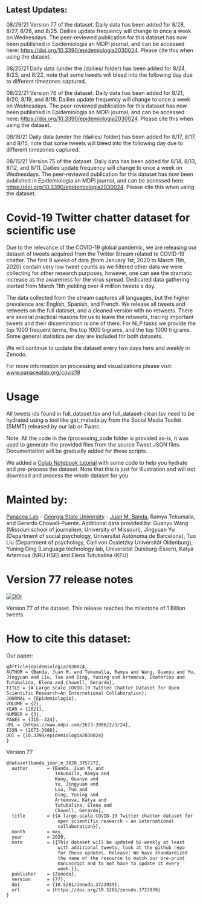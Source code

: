 ## Latest Updates:

08/29/21 Version 77 of the dataset. Daily data has been added for 8/28, 8/27, 8/26, and 8/25. Dailies update frequency will change to once a week on Wednesdays. The peer-reviewed publication for this dataset has now been published  in Epidemiologia an MDPI journal, and can be accessed here: https://doi.org/10.3390/epidemiologia2030024. Please cite this when using the dataset.

08/25/21 Daily data (under the /dailies/ folder) has been added for 8/24, 8/23, and 8/22, note that some tweets will bleed into the following day due to different timezones captured.

08/22/21 Version 76 of the dataset. Daily data has been added for 8/21, 8/20, 8/19, and 8/18. Dailies update frequency will change to once a week on Wednesdays. The peer-reviewed publication for this dataset has now been published  in Epidemiologia an MDPI journal, and can be accessed here: https://doi.org/10.3390/epidemiologia2030024. Please cite this when using the dataset.

08/18/21 Daily data (under the /dailies/ folder) has been added for 8/17, 8/17, and 8/15, note that some tweets will bleed into the following day due to different timezones captured. 

08/15/21 Version 75 of the dataset. Daily data has been added for 8/14, 8/13, 8/12, and 8/11. Dailies update frequency will change to once a week on Wednesdays. The peer-reviewed publication for this dataset has now been published  in Epidemiologia an MDPI journal, and can be accessed here: https://doi.org/10.3390/epidemiologia2030024. Please cite this when using the dataset.


# Covid-19 Twitter chatter dataset for scientific use

Due to the relevance of the COVID-19 global pandemic, we are releasing our dataset of tweets acquired from the Twitter Stream related to COVID-19 chatter. The first 9 weeks of data (from January 1st, 2020 to March 11th, 2020) contain very low tweet counts as we filtered other data we were collecting for other research purposes, however, one can see the dramatic increase as the awareness for the virus spread. Dedicated data gathering started from March 11th yielding over 4 million tweets a day.

The data collected from the stream captures all languages, but the higher prevalence are:  English, Spanish, and French. We release all tweets and retweets on the full dataset, and a cleaned version with no retweets. There are several practical reasons for us to leave the retweets, tracing important tweets and their dissemination is one of them. For NLP tasks we provide the top 1000 frequent terms, the top 1000 bigrams, and the top 1000 trigrams. Some general statistics per day are included for both datasets.

We will continue to update the dataset every two days here and weekly in Zenodo. 

For more information on processing and visualizations please visit: www.panacealab.org/covid19

# Usage 

All tweets ids found in full_dataset.tsv and full_dataset-clean.tsv need to be hydrated using a tool like get_metada.py from the Social Media Toolkit (SMMT) released by our lab or Twarc. 

Note: All the code in the /processing_code folder is provided as-is, it was used to generate the provided files from the source Tweet JSON files. Documentation will be gradually added for these scripts. 

We added a [Colab Notebook tutorial](COVID_19_dataset_Tutorial.ipynb) with some code to help you hydrate and pre-process the dataset. Note that this is just for illustration and will not download and process the whole dataset for you.


# Mainted by:

[Panacea Lab](www.panacealab.org) - [Georgia State University](www.gsu.edu) - [Juan M. Banda](www.jmbanda.com), Ramya Tekumalla, and Gerardo Chowell-Puente.
Additional data provided by: Guanyu Wang (Missouri school of journalism, University of Missouri), Jingyuan Yu (Department of social psychology, Universitat Autònoma de Barcelona), Tuo Liu (Department of psychology, Carl von Ossietzky Universität Oldenburg), Yuning Ding (Language technology lab, Universität Duisburg-Essen), Katya Artemova (NRU HSE) and Elena Tutubalina (KFU)

# Version 77 release notes

[![DOI](https://zenodo.org/badge/DOI/10.5281/zenodo.5335900.svg)](https://doi.org/10.5281/zenodo.5335900)

Version 77 of the dataset. This release reaches the milestone of 1 Billion tweets. 

# How to cite this dataset:

Our paper: 
```
@Article{epidemiologia2030024,
AUTHOR = {Banda, Juan M. and Tekumalla, Ramya and Wang, Guanyu and Yu, Jingyuan and Liu, Tuo and Ding, Yuning and Artemova, Ekaterina and Tutubalina, Elena and Chowell, Gerardo},
TITLE = {A Large-Scale COVID-19 Twitter Chatter Dataset for Open Scientific Research—An International Collaboration},
JOURNAL = {Epidemiologia},
VOLUME = {2},
YEAR = {2021},
NUMBER = {3},
PAGES = {315--324},
URL = {https://www.mdpi.com/2673-3986/2/3/24},
ISSN = {2673-3986},
DOI = {10.3390/epidemiologia2030024}
}
```

Version 77

```
@dataset{banda_juan_m_2020_3757272,
  author       = {Banda, Juan M. and
                  Tekumalla, Ramya and
                  Wang, Guanyu and
                  Yu, Jingyuan and
                  Liu, Tuo and
                  Ding, Yuning and
                  Artemova, Katya and
                  Tutubalinа, Elena and
                  Chowell, Gerardo},
  title        = {{A large-scale COVID-19 Twitter chatter dataset for 
                   open scientific research - an international
                   collaboration}},
  month        = may,
  year         = 2020,
  note         = {{This dataset will be updated bi-weekly at least 
                   with additional tweets, look at the github repo
                   for these updates. Release: We have standardized
                   the name of the resource to match our pre-print
                   manuscript and to not have to update it every
                   week.}},
  publisher    = {Zenodo},
  version      = {77},
  doi          = {10.5281/zenodo.3723939},
  url          = {https://doi.org/10.5281/zenodo.3723939}
}

```
